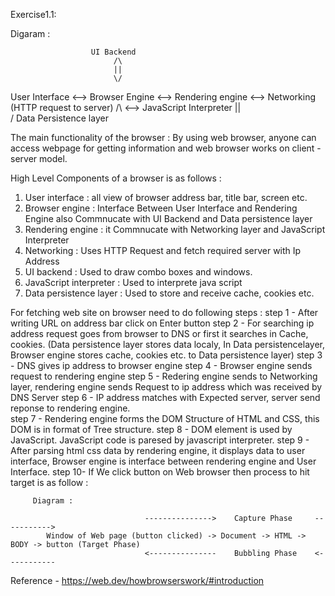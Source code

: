 Exercise1.1:

Digaram :

					  UI Backend
					       /\
						   ||
						   \/						
  User Interface <--> Browser Engine <--> Rendering engine <--> Networking (HTTP request to server) 
					       /\							   <--> JavaScript Interpreter
						   ||                              
					       \/
					Data Persistence layer
	                                               									
	


The main functionality of the browser :
By using web browser, anyone can access webpage for getting information and web browser works on client - server model.

High Level Components of a browser is as follows :
1.	User interface   		: all view of browser address bar, title bar, screen etc.
2.	Browser engine    		: Interface Between User Interface and Rendering Engine also Commnucate with UI Backend and Data 
								persistence layer
3.	Rendering engine  		: it Commnucate with Networking layer and JavaScript Interpreter 
4.	Networking      	  	: Uses HTTP Request and fetch required server with Ip Address 
5. 	UI backend  	      	: Used to draw combo boxes and windows.
6. 	JavaScript interpreter	: Used to interprete java script
7.  Data persistence layer	: Used to store and receive cache, cookies etc.

For fetching web site on browser need to do following steps :
step 1 - After writing URL on address bar click on Enter button
step 2 - For searching ip address request goes from browser to DNS or first it searches in Cache, cookies.
			(Data persistence layer stores data localy, In Data persistencelayer, Browser engine stores cache, cookies etc. to Data 
			persistence layer)
step 3 - DNS gives ip address to browser engine 
step 4 - Browser engine sends request to rendering engine 
step 5 - Redering engine sends to Networking layer, rendering engine sends Request to ip address which was received by DNS Server
step 6 - IP address matches with Expected server, server send reponse to rendering engine.	     		
step 7 - Rendering engine forms the DOM Structure of HTML and CSS, this DOM is in format of Tree structure.
step 8 - DOM element is used by JavaScript. JavaScript code is paresed by javascript interpreter.
step 9 - After parsing html css data by rendering engine, it displays data to user interface, Browser engine is interface 
		 between rendering engine and User Interface.
step 10- If We click button on Web browser then process to hit target is as follow :
		 		 
		 Diagram :

								  --------------->    Capture Phase     ----------->
			Window of Web page (button clicked) -> Document -> HTML -> BODY -> button (Target Phase)
								  <---------------    Bubbling Phase    <----------- 

Reference - https://web.dev/howbrowserswork/#introduction
